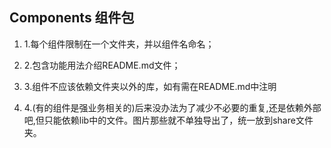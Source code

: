 ## Components 组件包


1. 1.每个组件限制在一个文件夹，并以组件名命名；
2. 2.包含功能用法介绍README.md文件；
3. 3.组件不应该依赖文件夹以外的库，如有需在README.md中注明

4. 4.(有的组件是强业务相关的)后来没办法为了减少不必要的重复,还是依赖外部吧,但只能依赖lib中的文件。图片那些就不单独导出了，统一放到share文件夹。